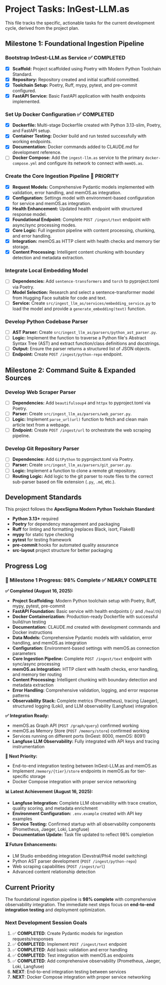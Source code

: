 # Project Tasks: InGest-LLM.as

This file tracks the specific, actionable tasks for the current development cycle, derived from the project plan.

## Milestone 1: Foundational Ingestion Pipeline

### Bootstrap InGest-LLM.as Service ✅ COMPLETED

- [x] **Scaffold:** Project scaffolded using Poetry with Modern Python Toolchain Standard.
- [x] **Repository:** Repository created and initial scaffold committed.
- [x] **Toolchain Setup:** Poetry, Ruff, mypy, pytest, and pre-commit configured.
- [x] **FastAPI Service:** Basic FastAPI application with health endpoints implemented.

### Set Up Docker Configuration ✅ COMPLETED

- [x] **Dockerfile:** Multi-stage Dockerfile created with Python 3.13-slim, Poetry, and FastAPI setup.
- [x] **Container Testing:** Docker build and run tested successfully with working endpoints.
- [x] **Documentation:** Docker commands added to CLAUDE.md for development reference.
- [ ] **Docker Compose:** Add the `ingest-llm.as` service to the primary `docker-compose.yml` and configure its network to connect with `memOS.as`.

### Create the Core Ingestion Pipeline 🎯 PRIORITY

- [x] **Request Models:** Comprehensive Pydantic models implemented with validation, error handling, and memOS.as integration.
- [x] **Configuration:** Settings model with environment-based configuration for service and memOS.as integration.
- [x] **Health Enhancement:** Updated health endpoint with structured response model.
- [x] **Foundational Endpoint:** Complete `POST /ingest/text` endpoint with async/sync processing modes.
- [x] **Core Logic:** Full ingestion pipeline with content processing, chunking, and error handling.
- [x] **Integration:** memOS.as HTTP client with health checks and memory tier storage.
- [x] **Content Processing:** Intelligent content chunking with boundary detection and metadata extraction.

### Integrate Local Embedding Model

- [ ] **Dependencies:** Add `sentence-transformers` and `torch` to pyproject.toml via Poetry.
- [ ] **Model Selection:** Research and select a sentence-transformer model from Hugging Face suitable for code and text.
- [ ] **Service:** Create `src/ingest_llm_as/services/embedding_service.py` to load the model and provide a `generate_embedding(text)` function.

### Develop Python Codebase Parser

- [ ] **AST Parser:** Create `src/ingest_llm_as/parsers/python_ast_parser.py`.
- [ ] **Logic:** Implement the function to traverse a Python file's Abstract Syntax Tree (AST) and extract function/class definitions and docstrings.
- [ ] **Output:** Ensure the parser returns a structured list of JSON objects.
- [ ] **Endpoint:** Create `POST /ingest/python-repo` endpoint.

## Milestone 2: Command Suite & Expanded Sources

### Develop Web Scraper Parser

- [ ] **Dependencies:** Add `beautifulsoup4` and `httpx` to pyproject.toml via Poetry.
- [ ] **Parser:** Create `src/ingest_llm_as/parsers/web_parser.py`.
- [ ] **Logic:** Implement `parse_url(url)` function to fetch and clean main article text from a webpage.
- [ ] **Endpoint:** Create `POST /ingest/url` to orchestrate the web scraping pipeline.

### Develop Git Repository Parser

- [ ] **Dependencies:** Add `GitPython` to pyproject.toml via Poetry.
- [ ] **Parser:** Create `src/ingest_llm_as/parsers/git_parser.py`.
- [ ] **Logic:** Implement a function to clone a remote git repository.
- [ ] **Routing Logic:** Add logic to the git parser to route files to the correct sub-parser based on file extension (`.py`, `.md`, etc.).

## Development Standards

This project follows the **ApexSigma Modern Python Toolchain Standard**:
- **Python 3.13+** required
- **Poetry** for dependency management and packaging
- **Ruff** for linting and formatting (replaces Black, isort, Flake8)
- **mypy** for static type checking
- **pytest** for testing framework
- **pre-commit** hooks for automated quality assurance
- **src-layout** project structure for better packaging

## Progress Log

### 🎯 Milestone 1 Progress: 98% Complete ✅ NEARLY COMPLETE

**✅ Completed (August 16, 2025):**
- **Project Scaffolding:** Modern Python toolchain setup with Poetry, Ruff, mypy, pytest, pre-commit
- **FastAPI Foundation:** Basic service with health endpoints (`/` and `/health`)
- **Docker Containerization:** Production-ready Dockerfile with successful build/run testing
- **Documentation:** CLAUDE.md created with development commands and Docker instructions
- **Data Models:** Comprehensive Pydantic models with validation, error handling, and memOS.as integration
- **Configuration:** Environment-based settings with memOS.as connection parameters
- **Core Ingestion Pipeline:** Complete `POST /ingest/text` endpoint with sync/async processing
- **memOS.as Integration:** HTTP client with health checks, error handling, and memory tier routing
- **Content Processing:** Intelligent chunking with boundary detection and metadata extraction
- **Error Handling:** Comprehensive validation, logging, and error response patterns
- **Observability Stack:** Complete metrics (Prometheus), tracing (Jaeger), structured logging (Loki), and LLM observability (Langfuse) integration

**✅ Integration Ready:**
- memOS.as Graph API (`POST /graph/query`) confirmed working
- memOS.as Memory Store (`POST /memory/store`) confirmed working  
- Services running on different ports (InGest: 8000, memOS: 8091)
- **Langfuse LLM Observability:** Fully integrated with API keys and tracing instrumentation

**🔄 Next Priority:**
- End-to-end integration testing between InGest-LLM.as and memOS.as
- Implement `/memory/{tier}/store` endpoints in memOS.as for tier-specific storage
- Docker Compose integration with proper service networking

**📊 Latest Achievement (August 16, 2025):**
- **Langfuse Integration:** Complete LLM observability with trace creation, quality scoring, and metadata enrichment
- **Environment Configuration:** `.env.example` created with API key examples
- **Service Testing:** Confirmed startup with all observability components (Prometheus, Jaeger, Loki, Langfuse)
- **Documentation Update:** Task file updated to reflect 98% completion

**⏳ Future Enhancements:**
- LM Studio embedding integration (Devstral/Phi4 model switching)
- Python AST parser development (`POST /ingest/python-repo`)
- Web scraping capabilities (`POST /ingest/url`)
- Advanced content relationship detection

## Current Priority

The foundational ingestion pipeline is **98% complete** with comprehensive observability integration. The immediate next steps focus on **end-to-end integration testing** and deployment optimization.

### Next Development Session Goals
1. ✅ **COMPLETED**: Create Pydantic models for ingestion requests/responses
2. ✅ **COMPLETED**: Implement `POST /ingest/text` endpoint 
3. ✅ **COMPLETED**: Add basic validation and error handling
4. ✅ **COMPLETED**: Test integration with memOS.as endpoints
5. ✅ **COMPLETED**: Add comprehensive observability (Prometheus, Jaeger, Loki, Langfuse)
6. **NEXT**: End-to-end integration testing between services
7. **NEXT**: Docker Compose integration with proper service networking